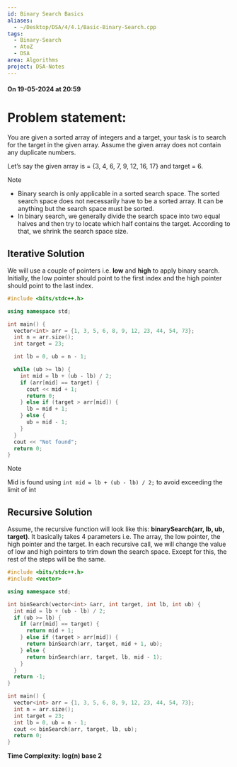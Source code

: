 ```yaml
---
id: Binary Search Basics
aliases:
  - ~/Desktop/DSA/4/4.1/Basic-Binary-Search.cpp
tags:
  - Binary-Search
  - AtoZ
  - DSA
area: Algorithms
project: DSA-Notes
---
```


#### On 19-05-2024 at 20:59

# Problem statement: 

You are given a sorted array of integers and a target, your task is to search for the target in the given array. Assume the given array does not contain any duplicate numbers.

Let’s say the given array is = {3, 4, 6, 7, 9, 12, 16, 17} and target = 6.

> [!NOTE]
> - Binary search is only applicable in a sorted search space. The sorted search space does not necessarily have to be a sorted array. It can be anything but the search space must be sorted.
> - In binary search, we generally divide the search space into two equal halves and then try to locate which half contains the target. According to that, we shrink the search space size.

## Iterative Solution

We will use a couple of pointers i.e. **low** and **high** to apply binary search. Initially, the low pointer should point to the first index and the high pointer should point to the last index.

```cpp
#include <bits/stdc++.h>

using namespace std;

int main() {
  vector<int> arr = {1, 3, 5, 6, 8, 9, 12, 23, 44, 54, 73};
  int n = arr.size();
  int target = 23;

  int lb = 0, ub = n - 1;

  while (ub >= lb) {
    int mid = lb + (ub - lb) / 2;
    if (arr[mid] == target) {
      cout << mid + 1;
      return 0;
    } else if (target > arr[mid]) {
      lb = mid + 1;
    } else {
      ub = mid - 1;
    }
  }
  cout << "Not found";
  return 0;
}
```

> [!NOTE]
> Mid is found using `int mid = lb + (ub - lb) / 2;` to avoid exceeding the limit of int

## Recursive Solution

Assume, the recursive function will look like this: **binarySearch(arr, lb, ub, target)**. It basically takes 4 parameters i.e. The array, the low pointer, the high pointer and the target. In each recursive call, we will change the value of low and high pointers to trim down the search space. Except for this, the rest of the steps will be the same.

```cpp
#include <bits/stdc++.h>
#include <vector>

using namespace std;

int binSearch(vector<int> &arr, int target, int lb, int ub) {
  int mid = lb + (ub - lb) / 2;
  if (ub >= lb) {
    if (arr[mid] == target) {
      return mid + 1;
    } else if (target > arr[mid]) {
      return binSearch(arr, target, mid + 1, ub);
    } else {
      return binSearch(arr, target, lb, mid - 1);
    }
  }
  return -1;
}

int main() {
  vector<int> arr = {1, 3, 5, 6, 8, 9, 12, 23, 44, 54, 73};
  int n = arr.size();
  int target = 23;
  int lb = 0, ub = n - 1;
  cout << binSearch(arr, target, lb, ub);
  return 0;
}
```

**Time Complexity: log(n) base 2**
